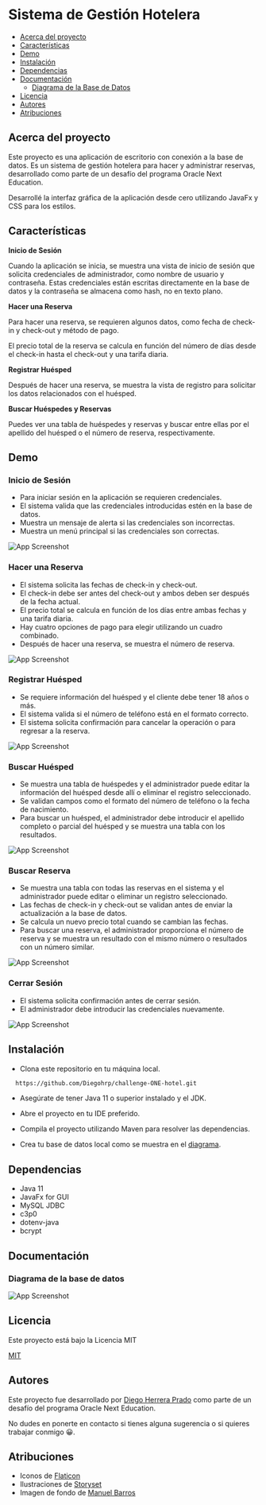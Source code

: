 # Sistema de Gestión Hotelera

- [Acerca del proyecto](#acerca-del-proyecto)
- [Características](#caractersticas)
- [Demo](#demo)
- [Instalación](#instalacin)
- [Dependencias](#dependencias)
- [Documentación](#documentacin)
    - [Diagrama de la Base de Datos](#diagrama-de-la-base-de-datos)
- [Licencia](#dependencias)
- [Autores](#autores)
- [Atribuciones](#atribuciones)

## Acerca del proyecto

Este proyecto es una aplicación de escritorio con conexión a la base de datos. Es un
sistema de gestión hotelera para hacer y administrar reservas, desarrollado como parte de
un desafío del programa Oracle Next Education.

Desarrollé la interfaz gráfica de la aplicación desde cero utilizando JavaFx y CSS
para los estilos.

## Características

**Inicio de Sesión**

Cuando la aplicación se inicia, se muestra una vista de inicio de sesión que solicita 
credenciales de administrador, como nombre de usuario y contraseña. Estas credenciales 
están escritas directamente en la base de datos y la contraseña se almacena como hash, 
no en texto plano.

**Hacer una Reserva**

Para hacer una reserva, se requieren algunos datos, como fecha de check-in y check-out y método de pago.

El precio total de la reserva se calcula en función del número de días desde el check-in hasta el check-out y una tarifa diaria.

**Registrar Huésped**

Después de hacer una reserva, se muestra la vista de registro para solicitar los datos relacionados con el huésped.

**Buscar Huéspedes y Reservas**

Puedes ver una tabla de huéspedes y reservas y buscar entre ellas por el apellido del 
huésped o el número de reserva, respectivamente.

## Demo

### Inicio de Sesión

- Para iniciar sesión en la aplicación se requieren credenciales.
- El sistema valida que las credenciales introducidas estén en la base de datos.
- Muestra un mensaje de alerta si las credenciales son incorrectas.
- Muestra un menú principal si las credenciales son correctas.

![App Screenshot](/demo/login.gif)

### Hacer una Reserva

- El sistema solicita las fechas de check-in y check-out.
- El check-in debe ser antes del check-out y ambos deben ser después de la fecha actual.
- El precio total se calcula en función de los días entre ambas fechas y una tarifa 
  diaria.
- Hay cuatro opciones de pago para elegir utilizando un cuadro combinado.
- Después de hacer una reserva, se muestra el número de reserva.

![App Screenshot](/demo/reservation.gif)

### Registrar Huésped

- Se requiere información del huésped y el cliente debe tener 18 años o más.
- El sistema valida si el número de teléfono está en el formato correcto.
- El sistema solicita confirmación para cancelar la operación o para regresar a la 
  reserva.

![App Screenshot](/demo/register.gif)

### Buscar Huésped

- Se muestra una tabla de huéspedes y el administrador puede editar la información del 
huésped desde allí o eliminar el registro seleccionado.
- Se validan campos como el formato del número de teléfono o la fecha de nacimiento.
- Para buscar un huésped, el administrador debe introducir el apellido completo o 
  parcial del huésped y se muestra una tabla con los resultados.

![App Screenshot](/demo/search-guest.gif)

### Buscar Reserva

- Se muestra una tabla con todas las reservas en el sistema y el administrador puede 
editar o eliminar un registro seleccionado.
- Las fechas de check-in y check-out se validan antes de enviar la actualización a la 
  base de datos.
- Se calcula un nuevo precio total cuando se cambian las fechas.
- Para buscar una reserva, el administrador proporciona el número de reserva y se 
  muestra un resultado con el mismo número o resultados con un número similar.

![App Screenshot](/demo/search-reservation.gif)

### Cerrar Sesión

- El sistema solicita confirmación antes de cerrar sesión.
- El administrador debe introducir las credenciales nuevamente.

![App Screenshot](/demo/logout.gif)

## Instalación

- Clona este repositorio en tu máquina local.

```bash
  https://github.com/Diegohrp/challenge-ONE-hotel.git
```

- Asegúrate de tener Java 11 o superior instalado y el JDK.

- Abre el proyecto en tu IDE preferido.

- Compila el proyecto utilizando Maven para resolver las dependencias.

- Crea tu base de datos local como se muestra en el [diagrama](#database-diagram).

## Dependencias

- Java 11
- JavaFx for GUI
- MySQL JDBC
- c3p0
- dotenv-java
- bcrypt

## Documentación

### Diagrama de la base de datos

![App Screenshot](/demo/db.PNG)

## Licencia

Este proyecto está bajo la Licencia MIT

[MIT](https://choosealicense.com/licenses/mit/)

## Autores

Este proyecto fue desarrollado por [Diego Herrera Prado](https://www.linkedin.com/in/diego-hp/) como parte de un desafío del programa Oracle Next Education.

No dudes en ponerte en contacto si tienes alguna sugerencia o si quieres trabajar conmigo 😀.


## Atribuciones

- Iconos de [Flaticon](https://www.flaticon.es/iconos-gratis)
- Ilustraciones de [Storyset](https://storyset.com/search?q=user)
- Imagen de fondo de [Manuel Barros](https://www.pexels.com)

